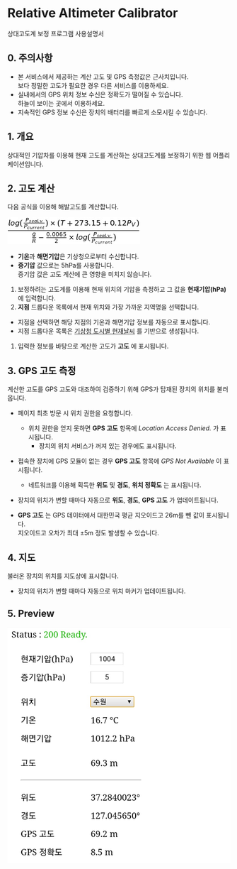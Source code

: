 # Relative Altimeter Calibrator

상대고도계 보정 프로그램 사용설명서

## 0. 주의사항
* 본 서비스에서 제공하는 계산 고도 및 GPS 측정값은 근사치입니다.  
보다 정밀한 고도가 필요한 경우 다른 서비스를 이용하세요.  
* 실내에서의 GPS 위치 정보 수신은 정확도가 떨어질 수 있습니다.  
하늘이 보이는 곳에서 이용하세요.
* 지속적인 GPS 정보 수신은 장치의 배터리를 빠르게 소모시킬 수 있습니다.

## 1. 개요
상대적인 기압차를 이용해 현재 고도를 계산하는 상대고도계를 보정하기 위한 웹 어플리케이션입니다.

## 2. 고도 계산
다음 공식을 이용해 해발고도를 계산합니다.  

![Alt text](/Resources/equation.jpg)

* **기온**과 **해면기압**은 기상청으로부터 수신합니다.
* **증기압** 값으로는 5hPa를 사용합니다.  
증기압 값은 고도 계산에 큰 영향을 미치지 않습니다.

1. 보정하려는 고도계를 이용해 현재 위치의 기압을 측정하고 그 값을 **현재기압(hPa)** 에 입력합니다.
1. **지점** 드롭다운 목록에서 현재 위치와 가장 가까운 지역명을 선택합니다.
 * 지점을 선택하면 해당 지점의 기온과 해면기압 정보를 자동으로 표시합니다.
 * 지점 드롭다운 목록은 [기상청 도시별 현재날씨](http://www.weather.go.kr/weather/observation/currentweather.jsp) 를 기반으로 생성됩니다.
1. 입력한 정보를 바탕으로 계산한 고도가 **고도** 에 표시됩니다.

## 3. GPS 고도 측정
계산한 고도를 GPS 고도와 대조하여 검증하기 위해 GPS가 탑재된 장치의 위치를 불러옵니다.  
* 페이지 최초 방문 시 위치 권한을 요청합니다.  
  * 위치 권한을 얻지 못하면 **GPS 고도** 항목에 *Location Access Denied.* 가 표시됩니다.
	* 장치의 위치 서비스가 꺼져 있는 경우에도 표시됩니다.  

* 접속한 장치에 GPS 모듈이 없는 경우 **GPS 고도** 항목에 *GPS Not Available* 이 표시됩니다.  
  * 네트워크를 이용해 획득한 **위도** 및 **경도**, **위치 정확도** 는 표시됩니다.

* 장치의 위치가 변할 때마다 자동으로 **위도**, **경도**, **GPS 고도** 가 업데이트됩니다.

* **GPS 고도** 는 GPS 데이터에서 대한민국 평균 지오이드고 26m를 뺀 값이 표시됩니다.  
지오이드고 오차가 최대 ±5m 정도 발생할 수 있습니다.

## 4. 지도
불러온 장치의 위치를 지도상에 표시합니다.
* 장치의 위치가 변할 때마다 자동으로 위치 마커가 업데이트됩니다.

## 5. Preview

![Alt text](/Resources/example.png)
